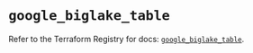 # `google_biglake_table`

Refer to the Terraform Registry for docs: [`google_biglake_table`](https://registry.terraform.io/providers/hashicorp/google/6.36.1/docs/resources/biglake_table).

